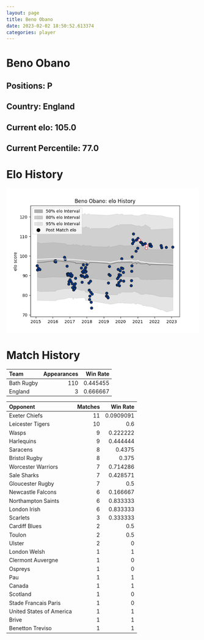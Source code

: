 ```yaml
---  
layout: page  
title: Beno Obano  
date: 2023-02-02 18:50:52.613374  
categories: player  
---
```

# Beno Obano

## Positions: P

## Country: England

## Current elo: 105.0

## Current Percentile: 77.0

# Elo History


![elo history](history_BenoObano.png)
# Match History


| Team       |   Appearances |   Win Rate |
|:-----------|--------------:|-----------:|
| Bath Rugby |           110 |   0.445455 |
| England    |             3 |   0.666667 |

| Opponent                 |   Matches |   Win Rate |
|:-------------------------|----------:|-----------:|
| Exeter Chiefs            |        11 |  0.0909091 |
| Leicester Tigers         |        10 |  0.6       |
| Wasps                    |         9 |  0.222222  |
| Harlequins               |         9 |  0.444444  |
| Saracens                 |         8 |  0.4375    |
| Bristol Rugby            |         8 |  0.375     |
| Worcester Warriors       |         7 |  0.714286  |
| Sale Sharks              |         7 |  0.428571  |
| Gloucester Rugby         |         7 |  0.5       |
| Newcastle Falcons        |         6 |  0.166667  |
| Northampton Saints       |         6 |  0.833333  |
| London Irish             |         6 |  0.833333  |
| Scarlets                 |         3 |  0.333333  |
| Cardiff Blues            |         2 |  0.5       |
| Toulon                   |         2 |  0.5       |
| Ulster                   |         2 |  0         |
| London Welsh             |         1 |  1         |
| Clermont Auvergne        |         1 |  0         |
| Ospreys                  |         1 |  0         |
| Pau                      |         1 |  1         |
| Canada                   |         1 |  1         |
| Scotland                 |         1 |  0         |
| Stade Francais Paris     |         1 |  0         |
| United States of America |         1 |  1         |
| Brive                    |         1 |  1         |
| Benetton Treviso         |         1 |  1         |